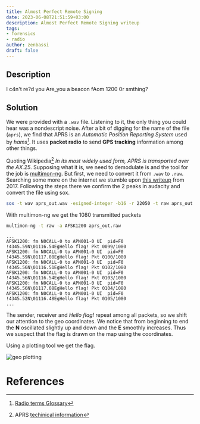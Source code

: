 ```yaml
---
title: Almost Perfect Remote Signing
date: 2023-06-08T21:51:59+03:00
description: Almost Perfect Remote Signing writeup
tags:
- forensics
- radio
author: zenbassi
draft: false
---
```


## Description
I c4n't re?d you Are_you a beacon fAom 1200 0r smthing?

## Solution

We were provided with a `.wav` file. Listening to it, the only thing
you could hear was a nondescript noise. After a bit of digging for the 
name of the file (`aprs`), we find that APRS is an _Automatic Position Reporting System_ used by _hams_[^hams]. It uses **packet radio** to send **GPS tracking** information among other things.

[^hams]: [Radio terms Glossary](https://www.icomamerica.com/en/amateur/amateurtools/HamRadioTerms-2011.pdf)

Quoting Wikipedia[^wiki] _In its most widely used form, APRS is transported over the AX.25_. Supposing what it is, we need to demodulate is and the tool for the job is 
[multimon-ng](https://github.com/EliasOenal/multimon-ng). But first, we need to convert it from `.wav` to `.raw`. Searching some more on the internet we stumble upon
[this writeup](http://g4ngli0s.logdown.com/posts/1422073-bsidessfctf-for-latlong) from 2017. Following the steps there we confirm the 2 peaks in audacity and convert the file using sox.


``` bash
sox -t wav aprs_out.wav -esigned-integer -b16 -r 22050 -t raw aprs_out.raw
```

With multimon-ng we get the 1080 transmitted packets

``` bash
multimon-ng -t raw -a AFSK1200 aprs_out.raw
```
    ...
    AFSK1200: fm N0CALL-0 to APN001-0 UI  pid=F0
    !4345.59N\01116.54EgHello flag! Pkt 0099/1080
    AFSK1200: fm N0CALL-0 to APN001-0 UI  pid=F0
    !4345.59N\01117.08EgHello flag! Pkt 0100/1080
    AFSK1200: fm N0CALL-0 to APN001-0 UI  pid=F0
    !4345.56N\01116.51EgHello flag! Pkt 0102/1080
    AFSK1200: fm N0CALL-0 to APN001-0 UI  pid=F0
    !4345.56N\01116.54EgHello flag! Pkt 0103/1080
    AFSK1200: fm N0CALL-0 to APN001-0 UI  pid=F0
    !4345.56N\01117.08EgHello flag! Pkt 0104/1080
    AFSK1200: fm N0CALL-0 to APN001-0 UI  pid=F0
    !4345.52N\01116.48EgHello flag! Pkt 0105/1080
    ...

The sender, receiver and _Hello flag!_ repeat among all packets,
so we shift our attention to the geo coordinates. We notice that
from beginning to end the **N** oscillated slightly up and down and 
the **E** smoothly increases. Thus we suspect that the flag is 
drawn on the map using the coordinates.

Using a plotting tool we get the flag.

![geo plotting](/images/dantectf_2023/gps.png)

# References 

[^wiki]: APRS [techinical information](https://en.wikipedia.org/wiki/Automatic_Packet_Reporting_System#Technical_information)
